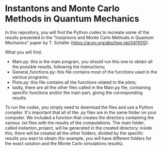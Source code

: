 # Instantons and Monte Carlo Methods in Quantum Mechanics

In this repository, you will find the Python codes to recreate some of the results presented in the "Instantons and Monte Carlo Methods in Quantum Mechanics" paper by T. Schäfer (https://arxiv.org/abs/hep-lat/0411010).

What you will find:
- Main.py: this is the main program, you should run this one to obtain all the possible results, following the instructions;
- General_functions.py: this file contains most of the functions used in the various programs;
- Plots.py: this file contains all the functions related to the plots;
- lastly, there are all the other files called in the Main.py file, containing specific functions and/or the main part, giving the corresponding results.

To run the codes, you simply need to download the files and use a Python compiler. 
It's important that all of the .py files are in the same folder on your computer.
We included a function that creates the directory containing the various .txt files with the results of the computations. The main folder, called instanton_project, will be generated in the created directory: inside this, there will be created all the other folders, divided by the specific results you want to obtain (for example, you will have different folders for the exact solution and the Monte Carlo simulations results). 
